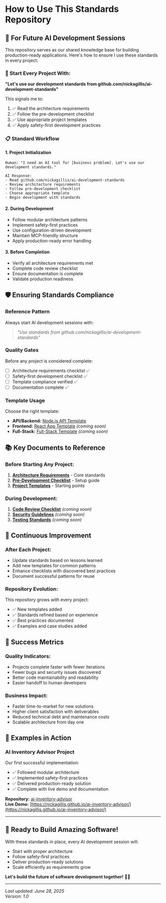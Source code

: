 # How to Use This Standards Repository

## 🎯 For Future AI Development Sessions

This repository serves as our shared knowledge base for building production-ready applications. Here's how to ensure I use these standards in every project:

### **🚀 Start Every Project With:**

**"Let's use our development standards from github.com/nickagillis/ai-development-standards"**

This signals me to:
1. ✅ Read the architecture requirements
2. ✅ Follow the pre-development checklist  
3. ✅ Use appropriate project templates
4. ✅ Apply safety-first development practices

### **📋 Standard Workflow**

#### **1. Project Initialization**
```
Human: "I need an AI tool for [business problem]. Let's use our development standards."

AI Response:
- Read github.com/nickagillis/ai-development-standards
- Review architecture requirements
- Follow pre-development checklist
- Choose appropriate template
- Begin development with standards
```

#### **2. During Development**
- Follow modular architecture patterns
- Implement safety-first practices
- Use configuration-driven development
- Maintain MCP-friendly structure
- Apply production-ready error handling

#### **3. Before Completion**
- Verify all architecture requirements met
- Complete code review checklist
- Ensure documentation is complete
- Validate production readiness

## 🛡️ Ensuring Standards Compliance

### **Reference Pattern**
Always start AI development sessions with:
> *"Use standards from github.com/nickagillis/ai-development-standards"*

### **Quality Gates**
Before any project is considered complete:
- [ ] Architecture requirements checklist ✅
- [ ] Safety-first development checklist ✅
- [ ] Template compliance verified ✅
- [ ] Documentation complete ✅

### **Template Usage**
Choose the right template:
- **API/Backend:** [Node.js API Template](./templates/node-api/)
- **Frontend:** [React App Template](./templates/react-app/) *(coming soon)*
- **Full-Stack:** [Full-Stack Template](./templates/full-stack/) *(coming soon)*

## 📚 Key Documents to Reference

### **Before Starting Any Project:**
1. **[Architecture Requirements](./architecture/requirements.md)** - Core standards
2. **[Pre-Development Checklist](./checklists/pre-development.md)** - Setup guide
3. **[Project Templates](./templates/)** - Starting points

### **During Development:**
1. **[Code Review Checklist](./checklists/code-review.md)** *(coming soon)*
2. **[Security Guidelines](./docs/security.md)** *(coming soon)*
3. **[Testing Standards](./docs/testing.md)** *(coming soon)*

## 🔄 Continuous Improvement

### **After Each Project:**
- Update standards based on lessons learned
- Add new templates for common patterns
- Enhance checklists with discovered best practices
- Document successful patterns for reuse

### **Repository Evolution:**
This repository grows with every project:
- ✅ New templates added
- ✅ Standards refined based on experience
- ✅ Best practices documented
- ✅ Examples and case studies added

## 🎯 Success Metrics

### **Quality Indicators:**
- Projects complete faster with fewer iterations
- Fewer bugs and security issues discovered
- Better code maintainability and readability
- Easier handoff to human developers

### **Business Impact:**
- Faster time-to-market for new solutions
- Higher client satisfaction with deliverables
- Reduced technical debt and maintenance costs
- Scalable architecture from day one

## 🚀 Examples in Action

### **AI Inventory Advisor Project**
Our first successful implementation:
- ✅ Followed modular architecture
- ✅ Implemented safety-first practices
- ✅ Delivered production-ready solution
- ✅ Complete with live demo and documentation

**Repository:** [ai-inventory-advisor](https://github.com/nickagillis/ai-inventory-advisor)  
**Live Demo:** [https://nickagillis.github.io/ai-inventory-advisor/](https://nickagillis.github.io/ai-inventory-advisor/)

---

## 💪 Ready to Build Amazing Software!

With these standards in place, every AI development session will:
- Start with proper architecture
- Follow safety-first practices
- Deliver production-ready solutions
- Scale efficiently as requirements grow

**Let's build the future of software development together!** 🚀✨

---

*Last updated: June 28, 2025*  
*Version: 1.0*
